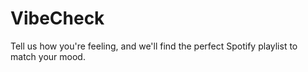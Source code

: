 # VibeCheck
Tell us how you're feeling, and we'll find the perfect Spotify playlist to match your mood.
